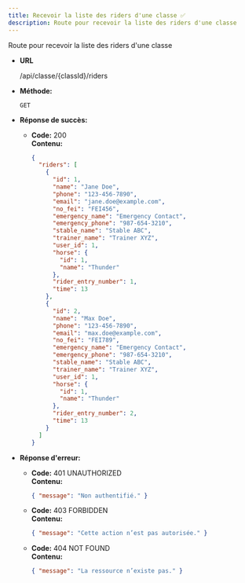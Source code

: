 ```yaml
---
title: Recevoir la liste des riders d'une classe ✅
description: Route pour recevoir la liste des riders d'une classe
---
```


Route pour recevoir la liste des riders d'une classe

- **URL**

  /api/classe/{classId}/riders

- **Méthode:**

  `GET`

- **Réponse de succès:**

  - **Code:** 200 <br />
    **Contenu:**
    ```json
    {
      "riders": [
        {
          "id": 1,
          "name": "Jane Doe",
          "phone": "123-456-7890",
          "email": "jane.doe@example.com",
          "no_fei": "FEI456",
          "emergency_name": "Emergency Contact",
          "emergency_phone": "987-654-3210",
          "stable_name": "Stable ABC",
          "trainer_name": "Trainer XYZ",
          "user_id": 1,
          "horse": {
            "id": 1,
            "name": "Thunder"
          },
          "rider_entry_number": 1,
          "time": 13
        },
        {
          "id": 2,
          "name": "Max Doe",
          "phone": "123-456-7890",
          "email": "max.doe@example.com",
          "no_fei": "FEI789",
          "emergency_name": "Emergency Contact",
          "emergency_phone": "987-654-3210",
          "stable_name": "Stable ABC",
          "trainer_name": "Trainer XYZ",
          "user_id": 1,
          "horse": {
            "id": 1,
            "name": "Thunder"
          },
          "rider_entry_number": 2,
          "time": 13
        }
      ]
    }
    ```

- **Réponse d'erreur:**

  - **Code:** 401 UNAUTHORIZED <br />
    **Contenu:**

    ```json
    { "message": "Non authentifié." }
    ```

  - **Code:** 403 FORBIDDEN <br />
    **Contenu:**

    ```json
    { "message": "Cette action n’est pas autorisée." }
    ```

  - **Code:** 404 NOT FOUND <br />
    **Contenu:**
    ```json
    { "message": "La ressource n’existe pas." }
    ```
